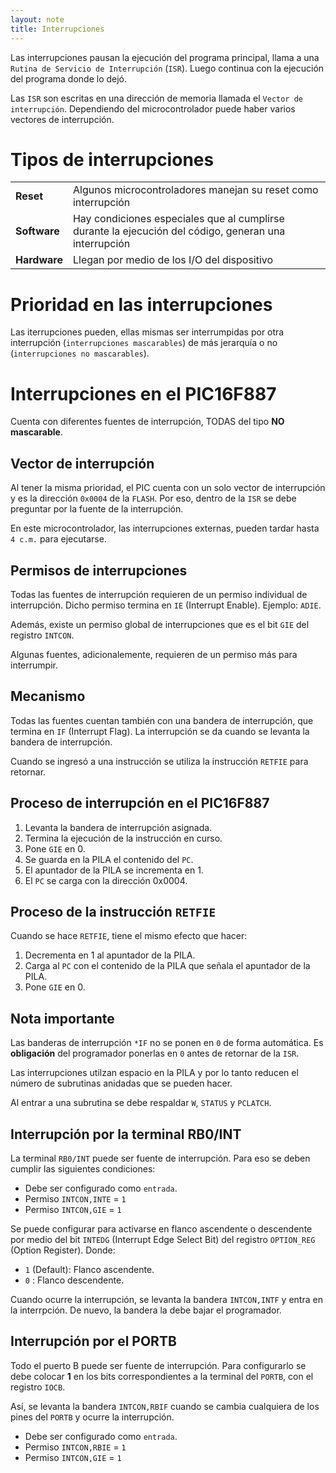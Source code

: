 ```yaml
---
layout: note
title: Interrupciones
---
```


Las interrupciones pausan la ejecución del programa principal, llama a una `Rutina de Servicio de Interrupción` (`ISR`). Luego continua con la ejecución del programa donde lo dejó.

Las `ISR` son escritas en una dirección de memoria llamada el `Vector de interrupción`. Dependiendo del microcontrolador puede haber varios vectores de interrupción.

# Tipos de interrupciones
|||
|-|-|
|**Reset**|Algunos microcontroladores manejan su reset como interrupción|
|**Software**|Hay condiciones especiales que al cumplirse durante la ejecución del código, generan una interrupción|
|**Hardware**|Llegan por medio de los I/O del dispositivo|
# Prioridad en las interrupciones
Las iterrupciones pueden, ellas mismas ser interrumpidas por otra interrupción (`interrupciones mascarables`) de más jerarquía o no (`interrupciones no mascarables`).
# Interrupciones en el PIC16F887
Cuenta con diferentes fuentes de interrupción, TODAS del tipo **NO mascarable**.

## Vector de interrupción
Al tener la misma prioridad, el PIC cuenta con un solo vector de interrupción y es la dirección `0x0004` de la `FLASH`. Por eso, dentro de la `ISR` se debe preguntar por la fuente de la interrupción.

En este microcontrolador, las interrupciones externas, pueden tardar hasta `4 c.m.` para ejecutarse.

## Permisos de interrupciones
Todas las fuentes de interrupción requieren de un permiso individual de interrupción. Dicho permiso termina en `IE` (Interrupt Enable). Ejemplo: `ADIE`.

Además, existe un permiso global de interrupciones que es el bit `GIE` del registro `INTCON`.

Algunas fuentes, adicionalemente, requieren de un permiso más para interrumpir.

## Mecanismo
Todas las fuentes cuentan también con una bandera de interrupción, que termina en `IF` (Interrupt Flag). La interrupción se da cuando se levanta la bandera de interrupción.

Cuando se ingresó a una instrucción se utiliza la instrucción `RETFIE` para retornar.

## Proceso de interrupción en el PIC16F887
1. Levanta la bandera de interrupción asignada.
2. Termina la ejecución de la instrucción en curso.
3. Pone `GIE` en 0.
4. Se guarda en la PILA el contenido del `PC`.
5. El apuntador de la PILA se incrementa en 1.
6. El `PC` se carga con la dirección 0x0004.


## Proceso de la instrucción `RETFIE`
Cuando se hace `RETFIE`, tiene el mismo efecto que hacer:
1. Decrementa en 1 al apuntador de la PILA.
2. Carga al `PC` con el contenido de la PILA que señala el apuntador de la PILA. 
3. Pone `GIE` en 0.

## Nota importante
Las banderas de interrupción `*IF` no se ponen en `0` de forma automática. Es **obligación** del programador ponerlas en `0` antes de retornar de la `ISR`.

Las interrupciones utilzan espacio en la PILA y por lo tanto reducen el número de subrutinas anidadas que se pueden hacer.

Al entrar a una subrutina se debe respaldar `W`, `STATUS` y `PCLATCH`.
## Interrupción por la terminal RB0/INT
La terminal `RB0/INT` puede ser fuente de interrupción. Para eso se deben cumplir las siguientes condiciones:
* Debe ser configurado como `entrada`.
* Permiso `INTCON,INTE` = `1`
* Permiso `INTCON,GIE` = `1`

Se puede configurar para activarse en flanco ascendente o descendente por medio del bit `INTEDG` (Interrupt Edge Select Bit) del registro `OPTION_REG` (Option Register). Donde:
* `1` (Default): Flanco ascendente.
* `0` : Flanco descendente.

Cuando ocurre la interrupción, se levanta la bandera `INTCON,INTF` y entra en la interrpción. De nuevo, la bandera la debe bajar el programador.

## Interrupción por el PORTB
Todo el puerto B puede ser fuente de interrupción. Para configurarlo se debe colocar **1** en los bits correspondientes a la terminal del `PORTB`, con el registro `IOCB`.

Así, se levanta la bandera `INTCON,RBIF` cuando se cambia cualquiera de los pines del `PORTB` y ocurre la interrupción.
* Debe ser configurado como `entrada`.
* Permiso `INTCON,RBIE` = `1`
* Permiso `INTCON,GIE` = `1`
